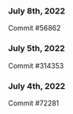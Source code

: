 ### July 8th, 2022

Commit #56862

### July 5th, 2022

Commit #314353


### July 4th, 2022

Commit #72281
